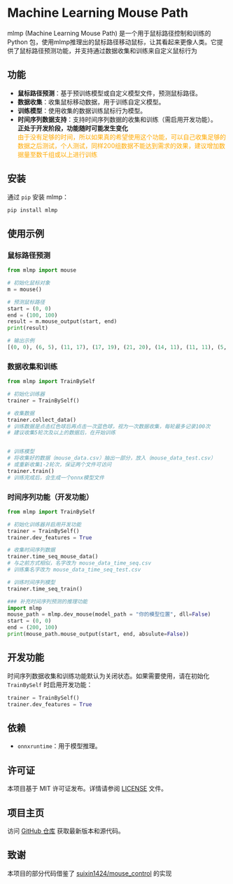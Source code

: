 # Machine Learning Mouse Path

mlmp (Machine Learning Mouse Path) 是一个用于鼠标路径控制和训练的 Python 包，使用mlmp推理出的鼠标路径移动鼠标，让其看起来更像人类。它提供了鼠标路径预测功能，并支持通过数据收集和训练来自定义鼠标行为

## 功能

- **鼠标路径预测**：基于预训练模型或自定义模型文件，预测鼠标路径。
- **数据收集**：收集鼠标移动数据，用于训练自定义模型。
- **训练模型**：使用收集的数据训练鼠标行为模型。
- **时间序列数据支持**：支持时间序列数据的收集和训练（需启用开发功能）。<BR> **正处于开发阶段，功能随时可能发生变化** <BR> <span style="color: rgb(255, 169, 0);">由于没有足够的时间，所以如果真的希望使用这个功能，可以自己收集足够的数据之后测试，个人测试，同样200组数据不能达到需求的效果，建议增加数据量至数千组或以上进行训练</span>

## 安装

通过 `pip` 安装 mlmp：

```bash
pip install mlmp
```

## 使用示例

### 鼠标路径预测

```python
from mlmp import mouse

# 初始化鼠标对象
m = mouse()

# 预测鼠标路径
start = (0, 0)
end = (100, 100)
result = m.mouse_output(start, end)
print(result)

# 输出示例
[(0, 0), (6, 5), (11, 17), (17, 19), (21, 20), (14, 11), (11, 11), (5, 4), (4, 3), (3, 5), (8, 5)]
```

### 数据收集和训练

```python
from mlmp import TrainBySelf

# 初始化训练器
trainer = TrainBySelf()

# 收集数据
trainer.collect_data()
# 训练数据是点击红色球后再点击一次蓝色球，视为一次数据收集，每轮最多记录100次
# 建议收集5轮次及以上的数据后，在开始训练


# 训练模型
# 将收集好的数据（mouse_data.csv）抽出一部分，放入（mouse_data_test.csv）
# 或重新收集1-2轮次，保证两个文件可访问
trainer.train()
# 训练完成后，会生成一个onnx模型文件
```

### 时间序列功能（开发功能）

```python
from mlmp import TrainBySelf

# 初始化训练器并启用开发功能
trainer = TrainBySelf()
trainer.dev_features = True

# 收集时间序列数据
trainer.time_seq_mouse_data()
# 与之前方式相似，名字改为 mouse_data_time_seq.csv
# 训练集名字改为 mouse_data_time_seq_test.csv

# 训练时间序列模型
trainer.time_seq_train()

### 补充时间序列预测的推理功能
import mlmp
mouse_path = mlmp.dev_mouse(model_path = "你的模型位置", dll=False)
start = (0, 0)
end = (200, 100)
print(mouse_path.mouse_output(start, end, absulute=False))
```

## 开发功能

时间序列数据收集和训练功能默认为关闭状态。如果需要使用，请在初始化 `TrainBySelf` 时启用开发功能：

```python
trainer = TrainBySelf()
trainer.dev_features = True
```

## 依赖

- `onnxruntime`：用于模型推理。

## 许可证

本项目基于 MIT 许可证发布。详情请参阅 [LICENSE](LICENSE) 文件。

## 项目主页

访问 [GitHub 仓库](https://github.com/zaixia108/MLMousePath) 获取最新版本和源代码。

## 致谢
本项目的部分代码借鉴了 [suixin1424/mouse_control](https://github.com/suixin1424/mouse_control) 的实现